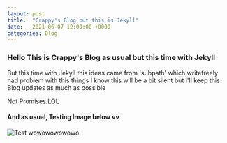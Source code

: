 ```yaml
---
layout: post
title:  "Crappy's Blog but this is Jekyll"
date:   2021-06-07 12:00:00 +0000
categories: Blog
---
```

### Hello This is Crappy's Blog as usual but this time with Jekyll

But this time with Jekyll this ideas came from 'subpath' which writefreely had problem with this things
I know this will be a bit silent but i'll keep this Blog updates as much as possible

Not Promises.LOL

#### And as usual, Testing Image below vv

![Test wowowowowowo](/crappy/assets/blog/ad2a18e1-4e50-4b1b-9df0-68b72210767d.png)
